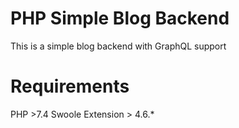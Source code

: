 # PHP Simple Blog Backend
This is a simple blog backend with GraphQL support

# Requirements
 PHP >7.4
 Swoole Extension > 4.6.*
